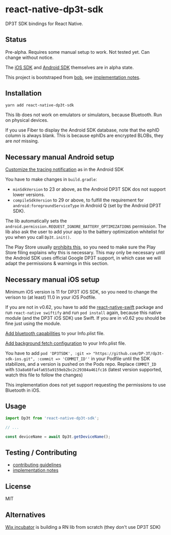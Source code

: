 # react-native-dp3t-sdk

DP3T SDK bindings for React Native.

## Status

Pre-alpha. Requires some manual setup to work. Not tested yet. Can change without notice.

The [iOS SDK][iOS SDK] and [Android SDK][Android SDK] themselves are in alpha state.

This project is bootstraped from [bob][bob], see [implementation notes][implementation notes].


## Installation

```sh
yarn add react-native-dp3t-sdk
```

This lib does not work on emulators or simulators, because Bluetooth. Run on physical devices.

If you use Fiber to display the Android SDK database, note that the ephID column is always blank.
This is because ephIDs are encrypted BLOBs, they are _not_ missing.

## Necessary manual Android setup

[Customize the tracing notification](https://github.com/DP-3T/dp3t-sdk-android#customize-tracing-notification) as in the Android SDK

You have to make changes in `build.gradle`:

- `minSdkVersion` to 23 or above, as the Android DP3T SDK dos not support lower versions.
- `compileSdkVersion` to 29 or above, to fulfill the requirement for `android:foregroundServiceType` in Android Q (set by the Android DP3T SDK).

The lib automatically sets the `android.permission.REQUEST_IGNORE_BATTERY_OPTIMIZATIONS` permission.
The lib also ask the user to add your app to the battery optimization whitelist for you when you call `Dp3t.init()`.

The Play Store usually [prohibits this](https://developer.android.com/training/monitoring-device-state/doze-standby.html#support_for_other_use_cases),
so you need to make sure the Play Store filing explains why this is necessary.
This may only be necessary until the Android SDK uses official Google DP3T support, in which case we will adapt the permissions & warnings in this section.

## Necessary manual iOS setup

Minimum iOS version is 11 for DP3T iOS SDK, so you need to change the verison to (at least) 11.0 in your iOS Podfile.

If you are not in v0.62, you have to add the [react-native-swift](https://github.com/rhdeck/react-native-swift) package and run `react-native swiftify` and run `pod install` again, because this native module (and the DP3T iOS SDK) use Swift.
If you are in v0.62 you should be fine just using the module.

[Add bluetooth capabilities](https://github.com/DP-3T/dp3t-sdk-ios#start--stop-tracing) to your Info.plist file.

[Add background fetch configuration](https://github.com/DP-3T/dp3t-sdk-ios#background-tasks) to your Info.plist file.

You have to add `pod 'DP3TSDK', :git => "https://github.com/DP-3T/dp3t-sdk-ios.git", :commit => 'COMMIT_ID''` in your Podfile until the SDK stabilizes, and a version is pushed on the Pods repo.
Replace `COMMIT_ID` with `53a8a68fa4fa655a9159eb2bc2c29384a461fc16` (latest version supported, watch this file to follow the changes)

This implementation does not yet support requesting the permissions to use Bluetooth in iOS.

## Usage

```js
import Dp3t from 'react-native-dp3t-sdk';

// ...

const deviceName = await Dp3t.getDeviceName();
```

## Testing / Contributing

- [contributing guidelines](./CONTRIBUTING.md)
- [implementation notes][implementation notes]

## License

MIT

## Alternatives

[Wix incubator](https://github.com/wix-incubator/rn-contact-tracing) is building a RN lib from scratch (they don't use DP3T SDK)



[implementation notes]: ./docs/implementation-notes.md
[iOS SDK]: https://github.com/DP-3T/dp3t-sdk-ios
[Android SDK]: https://github.com/DP-3T/dp3t-sdk-android
[bob]: https://github.com/react-native-community/bob
